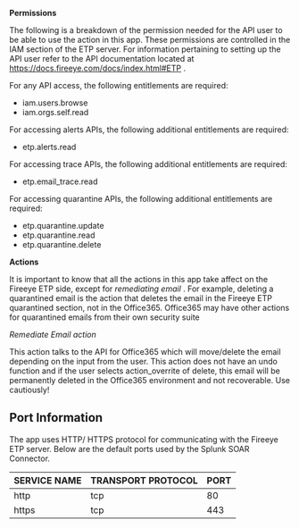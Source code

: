 [comment]: # " File: README.md"
[comment]: # "  Copyright (c) Robert Drouin, 2021-2022"
[comment]: # ""
[comment]: # "  Licensed under the Apache License, Version 2.0 (the 'License');"
[comment]: # "  you may not use this file except in compliance with the License."
[comment]: # "  You may obtain a copy of the License at"
[comment]: # "      http://www.apache.org/licenses/LICENSE-2.0"
[comment]: # "  Unless required by applicable law or agreed to in writing, software distributed under"
[comment]: # "  the License is distributed on an 'AS IS' BASIS, WITHOUT WARRANTIES OR CONDITIONS OF ANY KIND,"
[comment]: # "  either express or implied. See the License for the specific language governing permissions"
[comment]: # "  and limitations under the License."
[comment]: # ""
**Permissions**

The following is a breakdown of the permission needed for the API user to be able to use the action
in this app. These permissions are controlled in the IAM section of the ETP server. For information
pertaining to setting up the API user refer to the API documentation located at
<https://docs.fireeye.com/docs/index.html#ETP> .

For any API access, the following entitlements are required:

-   iam.users.browse
-   iam.orgs.self.read

For accessing alerts APIs, the following additional entitlements are required:

-   etp.alerts.read

For accessing trace APIs, the following additional entitlements are required:

-   etp.email_trace.read

For accessing quarantine APIs, the following additional entitlements are required:

-   etp.quarantine.update
-   etp.quarantine.read
-   etp.quarantine.delete

  
  

**Actions**

It is important to know that all the actions in this app take affect on the Fireeye ETP side, except
for *remediating email* . For example, deleting a quarantined email is the action that deletes the
email in the Fireeye ETP quarantined section, not in the Office365. Office365 may have other actions
for quarantined emails from their own security suite

*Remediate Email action*

This action talks to the API for Office365 which will move/delete the email depending on the input
from the user. This action does not have an undo function and if the user selects action_overrite of
delete, this email will be permanently deleted in the Office365 environment and not recoverable. Use
cautiously!

## Port Information

The app uses HTTP/ HTTPS protocol for communicating with the Fireeye ETP server. Below are the
default ports used by the Splunk SOAR Connector.

| SERVICE NAME | TRANSPORT PROTOCOL | PORT |
|--------------|--------------------|------|
| http         | tcp                | 80   |
| https        | tcp                | 443  |

